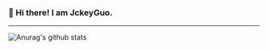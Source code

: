 ### 👋 Hi there! I am JckeyGuo.

---

![Anurag's github stats](https://github-readme-stats.vercel.app/api?username=JackeyGuo&show_icons=true&theme=cobalt)

